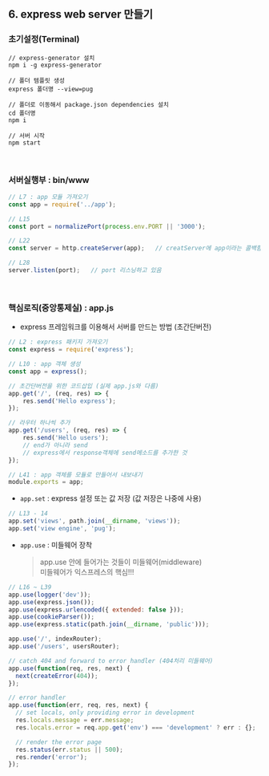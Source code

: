 ## **6. express web server 만들기**

### **초기설정(Terminal)**
```
// express-generator 설치
npm i -g express-generator

// 폴더 템플릿 생성
express 폴더명 --view=pug

// 폴더로 이동해서 package.json dependencies 설치
cd 폴더명
npm i

// 서버 시작
npm start
```

<br>

### **서버실행부** : bin/www
```javascript
// L7 : app 모듈 가져오기
const app = require('../app');

// L15
const port = normalizePort(process.env.PORT || '3000');

// L22
const server = http.createServer(app);   // creatServer에 app이라는 콜백함수 넣음

// L28
server.listen(port);   // port 리스닝하고 있음
```

<br>

### **핵심로직(중앙통제실)** : app.js
* express 프레임워크를 이용해서 서버를 만드는 방법 (초간단버전)
```javascript
// L2 : express 패키지 가져오기
const express = require('express');

// L10 : app 객체 생성
const app = express();

// 초간단버전을 위한 코드삽입 (실제 app.js와 다름)
app.get('/', (req, res) => {
	res.send('Hello express');
});

// 라우터 하나씩 추가
app.get('/users', (req, res) => {
	res.send('Hello users');
	// end가 아니라 send
	// express에서 response객체에 send메소드를 추가한 것
});

// L41 : app 객체를 모듈로 만들어서 내보내기
module.exports = app;
```

* `app.set` : express 설정 또는 값 저장 (값 저장은 나중에 사용)
```javascript
// L13 - 14
app.set('views', path.join(__dirname, 'views'));
app.set('view engine', 'pug');
```

* `app.use` : 미들웨어 장착

	> app.use 안에 들어가는 것들이 미들웨어(middleware)<br>
	> 미들웨어가 익스프레스의 핵심!!!
```javascript
// L16 ~ L39
app.use(logger('dev'));
app.use(express.json());
app.use(express.urlencoded({ extended: false }));
app.use(cookieParser());
app.use(express.static(path.join(__dirname, 'public')));

app.use('/', indexRouter);
app.use('/users', usersRouter);

// catch 404 and forward to error handler (404처리 미들웨어)
app.use(function(req, res, next) {
  next(createError(404));
});

// error handler
app.use(function(err, req, res, next) {
  // set locals, only providing error in development
  res.locals.message = err.message;
  res.locals.error = req.app.get('env') === 'development' ? err : {};

  // render the error page
  res.status(err.status || 500);
  res.render('error');
});
```

